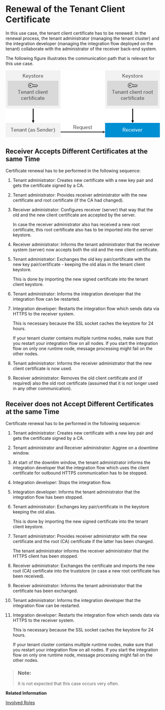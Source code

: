 <!-- loio6ec6824ad0e340ba8a8bc8a68a25db31 -->

# Renewal of the Tenant Client Certificate

In this use case, the tenant client certificate has to be renewed. In the renewal process, the tenant administrator \(managing the tenant cluster\) and the integration developer \(managing the integration flow deployed on the tenant\) collaborate with the administrator of the receiver back-end system.

The following figure illustrates the communication path that is relevant for this use case.

 ![](images/SAP_HCI_Security_Renewal_-_HTTPS_Certificate_Outbound_HCI_Tenant_36ffd91.png) 



## Receiver Accepts Different Certificates at the same Time

Certificate renewal has to be performed in the following sequence:

1.  Tenant administrator: Creates new certificate with a new key pair and gets the certificate signed by a CA.
2.  Tenant administrator: Provides receiver administrator with the new certificate and root certificate \(if the CA had changed\).
3.  Receiver administrator: Configures receiver \(server\) that way that the old and the new client certificate are accepted by the server.

    In case the receiver administrator also has received a new root certificate, this root certificate also has to be imported into the server keystore.

4.  Receiver administrator: Informs the tenant administrator that the receiver system \(server\) now accepts both the old and the new client certificate.
5.  Tenant administrator: Exchanges the old key pair/certificate with the new key pair/certificate - keeping the old alias in the tenant client keystore.

    This is done by importing the new signed certificate into the tenant client keystore.

6.  Tenant administrator: Informs the integration developer that the integration flow can be restarted.
7.  Integration developer: Restarts the integration flow which sends data via HTTPS to the receiver system.

    This is necessary because the SSL socket caches the keystore for 24 hours.

    If your tenant cluster contains multiple runtime nodes, make sure that you restart your integration flow on all nodes. If you start the integration flow on only one runtime node, message processing might fail on the other nodes.

8.  Tenant administrator: Informs the receiver administrator that the new client certificate is now used.
9.  Receiver administrator: Removes the old client certificate and \(if required\) also the old root certificate \(assumed that it is not longer used in any other communication\).



## Receiver does not Accept Different Certificates at the same Time

Certificate renewal has to be performed in the following sequence:

1.  Tenant administrator: Creates new certificate with a new key pair and gets the certificate signed by a CA.
2.  Tenant administrator and Receiver administrator: Aggree on a downtime window.
3.  At start of the downtim window, the tenant administrator informs the integration developer that the integration flow which uses the client certificate for outbound HTTPS communication has to be stopped.
4.  Integration developer: Stops the integration flow.
5.  Integration developer: Informs the tenant administrator that the integration flow has been stopped.
6.  Tenant administrator: Exchanges key pair/certificate in the keystore keeping the old alias.

    This is done by importing the new signed certificate into the tenant client keystore.

7.  Tenant administrator: Provides receiver administrator with the new certificate and the root \(CA\) certificate if the latter has been changed.

    The tenant administrator informs the receiver administrator that the HTTPS client has been stopped.

8.  Receiver administrator: Exchanges the certificate and imports the new root \(CA\) certificate into the truststore \(in case a new root certificate has been received\).
9.  Receiver administrator: Informs the tenant administrator that the certificate has been exchanged.
10. Tenant administrator: Informs the integration developer that the integration flow can be restarted.
11. Integration developer: Restarts the integration flow which sends data via HTTPS to the receiver system.

    This is necessary because the SSL socket caches the keystore for 24 hours.

    If your tenant cluster contains multiple runtime nodes, make sure that you restart your integration flow on all nodes. If you start the integration flow on only one runtime node, message processing might fail on the other nodes.


> ### Note:  
> It is not expected that this case occurs very often.

**Related Information**  


[Involved Roles](involved-roles-3968091.md "The security artifact renewal process requires that different persons perform a sequence of steps in a coordinated way on each side of the communication. The exact sequence depends on the kind of security material which is renewed and on the use case.")

